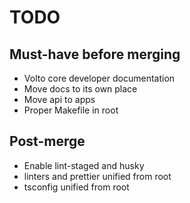 # TODO

## Must-have before merging

- Volto core developer documentation
- Move docs to its own place
- Move api to apps
- Proper Makefile in root

## Post-merge

- Enable lint-staged and husky
- linters and prettier unified from root
- tsconfig unified from root
